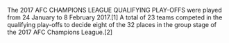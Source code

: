 The 2017 AFC CHAMPIONS LEAGUE QUALIFYING PLAY-OFFS were played from 24 January to 8 February 2017.[1] A total of 23 teams competed in the qualifying play-offs to decide eight of the 32 places in the group stage of the 2017 AFC Champions League.[2]
